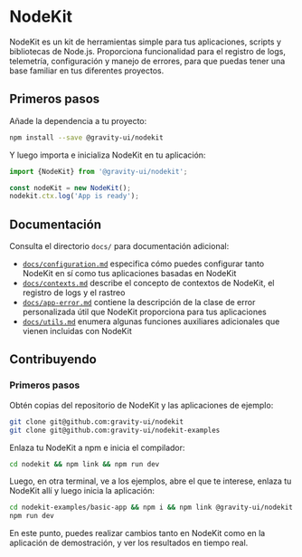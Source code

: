 # NodeKit

NodeKit es un kit de herramientas simple para tus aplicaciones, scripts y bibliotecas de Node.js. Proporciona funcionalidad para el registro de logs, telemetría, configuración y manejo de errores, para que puedas tener una base familiar en tus diferentes proyectos.

## Primeros pasos

Añade la dependencia a tu proyecto:

```bash
npm install --save @gravity-ui/nodekit
```

Y luego importa e inicializa NodeKit en tu aplicación:

```typescript
import {NodeKit} from '@gravity-ui/nodekit';

const nodeKit = new NodeKit();
nodekit.ctx.log('App is ready');
```

## Documentación

Consulta el directorio `docs/` para documentación adicional:

- [`docs/configuration.md`](https://github.com/gravity-ui/nodekit/blob/main/docs/configuration.md) especifica cómo puedes configurar tanto NodeKit en sí como tus aplicaciones basadas en NodeKit
- [`docs/contexts.md`](https://github.com/gravity-ui/nodekit/blob/main/docs/contexts.md) describe el concepto de contextos de NodeKit, el registro de logs y el rastreo
- [`docs/app-error.md`](https://github.com/gravity-ui/nodekit/blob/main/docs/app-error.md) contiene la descripción de la clase de error personalizada útil que NodeKit proporciona para tus aplicaciones
- [`docs/utils.md`](https://github.com/gravity-ui/nodekit/blob/main/docs/utils.md) enumera algunas funciones auxiliares adicionales que vienen incluidas con NodeKit

## Contribuyendo

### Primeros pasos

Obtén copias del repositorio de NodeKit y las aplicaciones de ejemplo:

```bash
git clone git@github.com:gravity-ui/nodekit
git clone git@github.com:gravity-ui/nodekit-examples
```

Enlaza tu NodeKit a npm e inicia el compilador:

```bash
cd nodekit && npm link && npm run dev
```

Luego, en otra terminal, ve a los ejemplos, abre el que te interese, enlaza tu NodeKit allí y luego inicia la aplicación:

```bash
cd nodekit-examples/basic-app && npm i && npm link @gravity-ui/nodekit
npm run dev
```

En este punto, puedes realizar cambios tanto en NodeKit como en la aplicación de demostración, y ver los resultados en tiempo real.